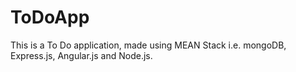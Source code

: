 # ToDoApp
This is a To Do application, made using MEAN Stack i.e. mongoDB, Express.js, Angular.js and Node.js. 

